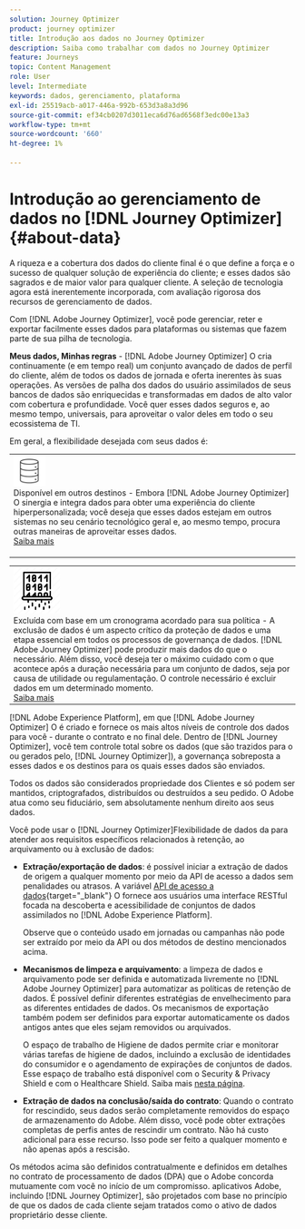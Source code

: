 ```yaml
---
solution: Journey Optimizer
product: journey optimizer
title: Introdução aos dados no Journey Optimizer
description: Saiba como trabalhar com dados no Journey Optimizer
feature: Journeys
topic: Content Management
role: User
level: Intermediate
keywords: dados, gerenciamento, plataforma
exl-id: 25519acb-a017-446a-992b-653d3a8a3d96
source-git-commit: ef34cb0207d3011eca6d76ad6568f3edc00e13a3
workflow-type: tm+mt
source-wordcount: '660'
ht-degree: 1%

---
```


# Introdução ao gerenciamento de dados no [!DNL Journey Optimizer] {#about-data}

A riqueza e a cobertura dos dados do cliente final é o que define a força e o sucesso de qualquer solução de experiência do cliente; e esses dados são sagrados e de maior valor para qualquer cliente. A seleção de tecnologia agora está inerentemente incorporada, com avaliação rigorosa dos recursos de gerenciamento de dados.

Com [!DNL Adobe Journey Optimizer], você pode gerenciar, reter e exportar facilmente esses dados para plataformas ou sistemas que fazem parte de sua pilha de tecnologia.

**Meus dados, Minhas regras** - [!DNL Adobe Journey Optimizer] O cria continuamente (e em tempo real) um conjunto avançado de dados de perfil do cliente, além de todos os dados de jornada e oferta inerentes às suas operações. As versões de palha dos dados do usuário assimilados de seus bancos de dados são enriquecidas e transformadas em dados de alto valor com cobertura e profundidade. Você quer esses dados seguros e, ao mesmo tempo, universais, para aproveitar o valor deles em todo o seu ecossistema de TI.

Em geral, a flexibilidade desejada com seus dados é:


<table style="table-layout:fixed">
<tr style="border: 0;">
  <td>
    <div><img alt="destinos" src="assets/do-not-localize/dest.png" /> 
    <br>Disponível em outros destinos - Embora [!DNL Adobe Journey Optimizer] O sinergia e integra dados para obter uma experiência do cliente hiperpersonalizada; você deseja que esses dados estejam em outros sistemas no seu cenário tecnológico geral e, ao mesmo tempo, procura outras maneiras de aproveitar esses dados.
    <div>
     <a href="../start/ajo-integrations.md">Saiba mais</a></div>
    </div>
    <br>
  </td>
</tr>
</table>

<!--td>
    <div><img alt="retention" src="assets/do-not-localize/retention.png" />  
    <br>Retained for a stipulated duration – Industry or regional regulations (such as GDPR or CCPA) or internal data governance policies stipulate how long or how short a duration, data needs to be maintained or archived in Adobe Experience Platform Data Lake. <a href="../privacy/get-started-privacy.md">Learn more</a></div>
  </td>
</tr>
<tr style="border: 0;"-->
<table style="table-layout:fixed">
<tr style="border: 0;">
  <td>
    <div><img alt="política" src="assets/do-not-localize/policy.png" /> 
    <br>Excluída com base em um cronograma acordado para sua política - A exclusão de dados é um aspecto crítico da proteção de dados e uma etapa essencial em todos os processos de governança de dados. [!DNL Adobe Journey Optimizer] pode produzir mais dados do que o necessário. Além disso, você deseja ter o máximo cuidado com o que acontece após a duração necessária para um conjunto de dados, seja por causa de utilidade ou regulamentação. O controle necessário é excluir dados em um determinado momento. 
    </div>
      <div>
     <a href="../privacy/data-hygiene.md">Saiba mais</a></div>
    </div>
  </td>
</tr>
</table>

[!DNL Adobe Experience Platform], em que [!DNL Adobe Journey Optimizer] O é criado e fornece os mais altos níveis de controle dos dados para você - durante o contrato e no final dele. Dentro de [!DNL Journey Optimizer], você tem controle total sobre os dados (que são trazidos para o ou gerados pelo, [!DNL Journey Optimizer]), a governança sobreposta a esses dados e os destinos para os quais esses dados são enviados.

Todos os dados são considerados propriedade dos Clientes e só podem ser mantidos, criptografados, distribuídos ou destruídos a seu pedido. O Adobe atua como seu fiduciário, sem absolutamente nenhum direito aos seus dados.

Você pode usar o [!DNL Journey Optimizer]Flexibilidade de dados da para atender aos requisitos específicos relacionados à retenção, ao arquivamento ou à exclusão de dados:

* **Extração/exportação de dados**: é possível iniciar a extração de dados de origem a qualquer momento por meio da API de acesso a dados sem penalidades ou atrasos. A variável [API de acesso a dados](https://experienceleague.adobe.com/docs/experience-platform/data-access/api.html){target="_blank"} O fornece aos usuários uma interface RESTful focada na descoberta e acessibilidade de conjuntos de dados assimilados no [!DNL Adobe Experience Platform]. <!--In the future (on roadmap), you can use file-based destinations to export and migrate log data from Adobe Journey Optimizer. -->

  Observe que o conteúdo usado em jornadas ou campanhas não pode ser extraído por meio da API ou dos métodos de destino mencionados acima.

<!--
* **Profile Service Data Retention**: For Behavioral and Time series data appended to any Profile, you may choose to use Journey Optimizer’s default setting of retaining this data for up to 30 days from the date of its addition to a Profile, or until an alternative time-period selected by the you. The time that Adobe keeps this data varies from contract to contract, and is outlined in an organization’s data retention policy.

  Learn more about Experience Event expirations in [Adobe Experience Platform documentation](https://experienceleague.adobe.com/docs/experience-platform/profile/event-expirations.html){target="_blank"}.
-->

* **Mecanismos de limpeza e arquivamento**: a limpeza de dados e arquivamento pode ser definida e automatizada livremente no [!DNL Adobe Journey Optimizer] para automatizar as políticas de retenção de dados. É possível definir diferentes estratégias de envelhecimento para as diferentes entidades de dados. Os mecanismos de exportação também podem ser definidos para exportar automaticamente os dados antigos antes que eles sejam removidos ou arquivados.

  O espaço de trabalho de Higiene de dados permite criar e monitorar várias tarefas de higiene de dados, incluindo a exclusão de identidades do consumidor e o agendamento de expirações de conjuntos de dados. Esse espaço de trabalho está disponível com o Security &amp; Privacy Shield e com o Healthcare Shield. Saiba mais [nesta página](../privacy/data-hygiene.md).

<!--
* **Data Lake and Deletions**: Customer Data stored in the Data Lake can be retained by Journey Optimizer:
    
    * for 7 days to facilitate the onboarding of Customer Data into the Profile Services, after which it may be permanently deleted, or
    * until chosen to be deleted by you

-->

* **Extração de dados na conclusão/saída do contrato**: Quando o contrato for rescindido, seus dados serão completamente removidos do espaço de armazenamento do Adobe. Além disso, você pode obter extrações completas de perfis antes de rescindir um contrato. Não há custo adicional para esse recurso. Isso pode ser feito a qualquer momento e não apenas após a rescisão.

Os métodos acima são definidos contratualmente e definidos em detalhes no contrato de processamento de dados (DPA) que o Adobe concorda mutuamente com você no início de um compromisso. aplicativos Adobe, incluindo [!DNL Journey Optimizer], são projetados com base no princípio de que os dados de cada cliente sejam tratados como o ativo de dados proprietário desse cliente.
